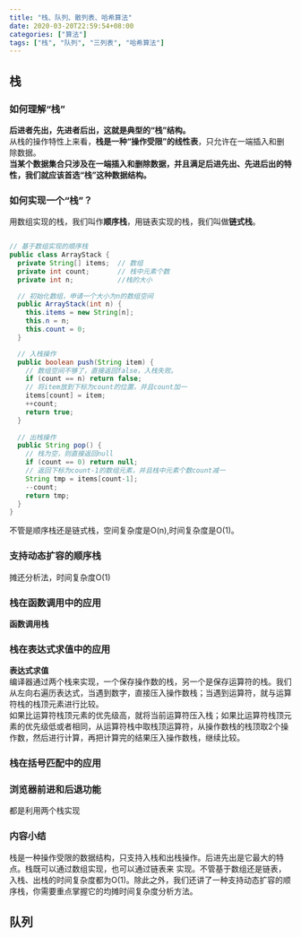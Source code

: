 ```yaml
---
title: "栈、队列、散列表、哈希算法"
date: 2020-03-20T22:59:54+08:00
categories: ["算法"]
tags: ["栈", "队列", "三列表", "哈希算法"]
---
```

## 栈
### 如何理解“栈”
**后进者先出，先进者后出，这就是典型的“栈”结构。**  
从栈的操作特性上来看，**栈是一种“操作受限”的线性表**，只允许在一端插入和删除数据。  
**当某个数据集合只涉及在一端插入和删除数据，并且满足后进先出、先进后出的特性，我们就应该首选“栈”这种数据结构。**

### 如何实现一个“栈”？
用数组实现的栈，我们叫作**顺序栈**，用链表实现的栈，我们叫做**链式栈**。
```java

// 基于数组实现的顺序栈
public class ArrayStack {
  private String[] items;  // 数组
  private int count;       // 栈中元素个数
  private int n;           //栈的大小

  // 初始化数组，申请一个大小为n的数组空间
  public ArrayStack(int n) {
    this.items = new String[n];
    this.n = n;
    this.count = 0;
  }

  // 入栈操作
  public boolean push(String item) {
    // 数组空间不够了，直接返回false，入栈失败。
    if (count == n) return false;
    // 将item放到下标为count的位置，并且count加一
    items[count] = item;
    ++count;
    return true;
  }
  
  // 出栈操作
  public String pop() {
    // 栈为空，则直接返回null
    if (count == 0) return null;
    // 返回下标为count-1的数组元素，并且栈中元素个数count减一
    String tmp = items[count-1];
    --count;
    return tmp;
  }
}
```
不管是顺序栈还是链式栈，空间复杂度是O(n),时间复杂度是O(1)。

### 支持动态扩容的顺序栈
摊还分析法，时间复杂度O(1)

### 栈在函数调用中的应用
**函数调用栈**

### 栈在表达式求值中的应用
**表达式求值**  
编译器通过两个栈来实现，一个保存操作数的栈，另一个是保存运算符的栈。我们从左向右遍历表达式，当遇到数字，直接压入操作数栈；当遇到运算符，就与运算符栈的栈顶元素进行比较。  
如果比运算符栈顶元素的优先级高，就将当前运算符压入栈；如果比运算符栈顶元素的优先级低或者相同，从运算符栈中取栈顶运算符，从操作数栈的栈顶取2个操作数，然后进行计算，再把计算完的结果压入操作数栈，继续比较。

### 栈在括号匹配中的应用

### 浏览器前进和后退功能

都是利用两个栈实现

### 内容小结

栈是一种操作受限的数据结构，只支持入栈和出栈操作。后进先出是它最大的特点。栈既可以通过数组实现，也可以通过链表来 实现。不管基于数组还是链表，入栈、出栈的时间复杂度都为O(1)。除此之外，我们还讲了一种支持动态扩容的顺序栈，你需要重点掌握它的均摊时间复杂度分析方法。

## 队列
### 
